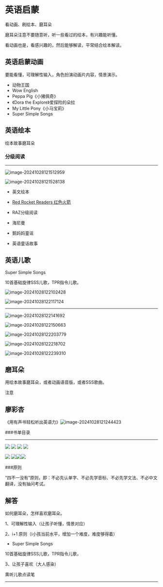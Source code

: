 # 英语启蒙

看动画、刷绘本、磨耳朵

磨耳朵注意不要随意听，听一些看过的绘本，有兴趣能听懂。

看动画也是，看感兴趣的，然后能够解读，平常结合绘本解读。

## 英语启蒙动画

要能看懂，可理解性输入，角色扮演动画片内容，情景演示。



- 动物王国
- Wow English
- Peppa Pig《小猪佩奇》
- 《Dora the Explore》爱探险的朵拉
- My Little Pony《小马宝莉》
- Super Simple Songs



## 英语绘本

绘本故事磨耳朵

### 分级阅读

------

![image-20241028121512959](https://www.ewwe.net/wiki/images\image-20241028121512959.png)

![image-20241028121528138](https://www.ewwe.net/wiki/images\image-20241028121528138.png)

- 英文绘本
- [Red Rocket Readers 红色火箭](https://flyingstartbooks.com/red-rocket/ebooks/)
- RAZ分级阅读
- 海尼曼
- 鹅妈妈童谣

- 英语童话故事

## 英语儿歌 

Super Simple Songs

10首基础旋律SSS儿歌，TPR指令儿歌。

![image-20241028122102428](https://www.ewwe.net/wiki/images\image-20241028122102428.png)

![image-20241028122117124](https://www.ewwe.net/wiki/imagesimage-20241028122117124.png)



------

![image-20241028122141692](https://www.ewwe.net/wiki/imagesimage-20241028122141692.png)



![image-20241028122150663](https://www.ewwe.net/wiki/imagesimage-20241028122150663.png)



![image-20241028122203779](https://www.ewwe.net/wiki/imagesimage-20241028122203779.png)



![image-20241028122218702](https://www.ewwe.net/wiki/imagesimage-20241028122218702.png)

![image-20241028122239310](https://www.ewwe.net/wiki/imagesimage-20241028122239310.png)






## 磨耳朵

用绘本故事磨耳朵，或者动画语音版，或者SSS歌曲。

注意

## 廖彩杏

《用有声书轻松听出英语力》![image-20241028121244423](G:\Github\link0502.github.io\wiki\images\image-20241028121244423.png)



###书单目录

------


![](https://www.ewwe.net/wiki/images/1.png)
![](https://www.ewwe.net/wiki/images/2.png)
![](https://www.ewwe.net/wiki/images/3.png)
![](https://www.ewwe.net/wiki/images/4.png)

![](https://www.ewwe.net/wiki/images/5.png)
![](https://www.ewwe.net/wiki/images/6.png)![](https://www.ewwe.net/wiki/images/7.png)![](https://www.ewwe.net/wiki/images/8.png)

###原则

“四不一没有”原则，即：不必先认单字、不必先学音标、不必先学文法、不必中文翻译，没有抽问考试。



## 解答

如何磨耳朵，怎样喜欢磨耳朵。

1、可理解性输入（让孩子听懂，情景对应）

2、i+1 原则（i小孩当前水平，增加一个难度，难度够得着）

- Super Simple Songs

10首基础旋律SSS儿歌，TPR指令儿歌，

3、让孩子喜欢（大人感染）





熏听儿歌点读笔


------









